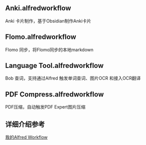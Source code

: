 ## Anki.alfredworkflow
Anki 卡片制作，基于Obsidian制作Anki卡片

## Flomo.alfredworkflow
Flomo 同步，将Flomo同步的本地markdown

## Language Tool.alfredworkflow
Bob 查词，支持通过Alfred 触发单词查词、图片OCR 和接入OCR翻译

## PDF Compress.alfredworkflow
PDF压缩，自动触发PDF Expert图片压缩

## 详细介绍参考

[我的Alfred Workflow](https://fancylinq.netlify.app/posts/my-alfred-workflow/)
